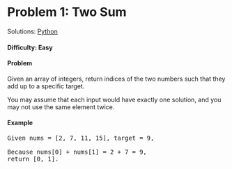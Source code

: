 # Problem 1: Two Sum
Solutions: [Python](./twoSum.py)

#### Difficulty: Easy

#### Problem

Given an array of integers, return indices of the two numbers such that they add
up to a specific target.

You may assume that each input would have exactly one solution, and you may not
use the same element twice.

#### Example

<pre>
Given nums = [2, 7, 11, 15], target = 9,

Because nums[0] + nums[1] = 2 + 7 = 9,
return [0, 1].
</pre>
